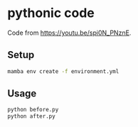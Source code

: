 # pythonic code

Code from https://youtu.be/spi0N_PNznE.

## Setup

```sh
mamba env create -f environment.yml
```

## Usage

```sh
python before.py
python after.py
```
